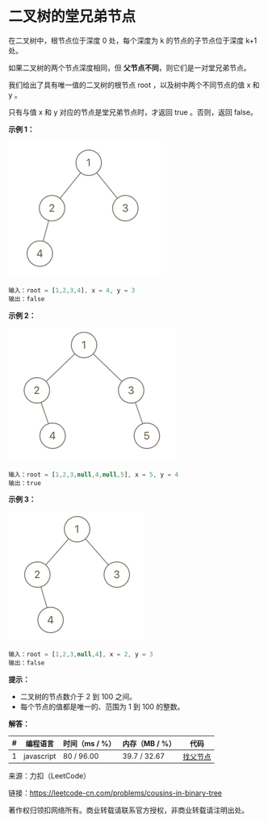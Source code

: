 # 二叉树的堂兄弟节点

在二叉树中，根节点位于深度 0 处，每个深度为 k 的节点的子节点位于深度 k+1 处。

如果二叉树的两个节点深度相同，但 **父节点不同**，则它们是一对堂兄弟节点。

我们给出了具有唯一值的二叉树的根节点 root ，以及树中两个不同节点的值 x 和 y 。

只有与值 x 和 y 对应的节点是堂兄弟节点时，才返回 true 。否则，返回 false。

**示例 1：**

![示例1](./eg1.png)

``` javascript
输入：root = [1,2,3,4], x = 4, y = 3
输出：false
```

**示例 2：**

![示例2](./eg2.png)

``` javascript
输入：root = [1,2,3,null,4,null,5], x = 5, y = 4
输出：true
```

**示例 3：**

![示例3](./eg3.png)

``` javascript
输入：root = [1,2,3,null,4], x = 2, y = 3
输出：false
```

**提示：**

- 二叉树的节点数介于 2 到 100 之间。
- 每个节点的值都是唯一的、范围为 1 到 100 的整数。

**解答：**

**#**|**编程语言**|**时间（ms / %）**|**内存（MB / %）**|**代码**
--|--|--|--|--
1|javascript|80 / 96.00|39.7 / 32.67|[找父节点](./javascript/ac_v1.js)

来源：力扣（LeetCode）

链接：https://leetcode-cn.com/problems/cousins-in-binary-tree

著作权归领扣网络所有。商业转载请联系官方授权，非商业转载请注明出处。
